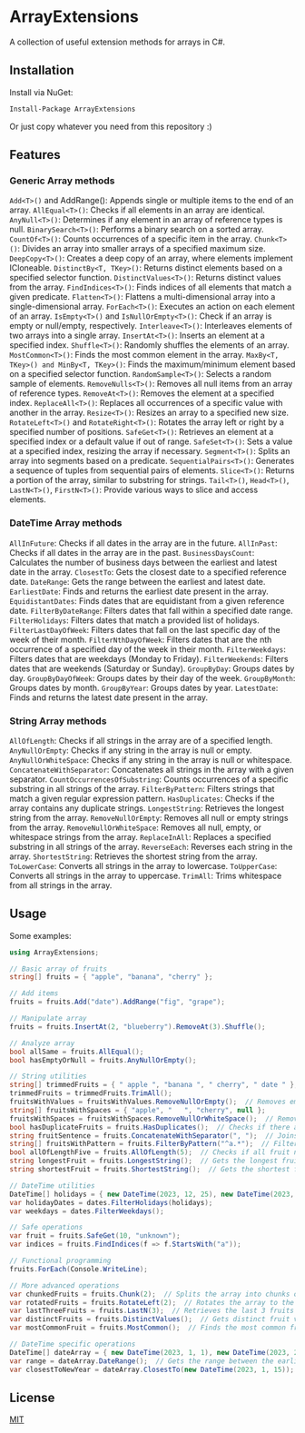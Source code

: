# ArrayExtensions

A collection of useful extension methods for arrays in C#. 

## Installation

Install via NuGet:

```bash
Install-Package ArrayExtensions
```

Or just copy whatever you need from this repository :) 

## Features

### Generic Array methods

`Add<T>()` and AddRange<T>(): Appends single or multiple items to the end of an array.
`AllEqual<T>()`: Checks if all elements in an array are identical.
`AnyNull<T>()`: Determines if any element in an array of reference types is null.
`BinarySearch<T>()`: Performs a binary search on a sorted array.
`CountOf<T>()`: Counts occurrences of a specific item in the array.
`Chunk<T>()`: Divides an array into smaller arrays of a specified maximum size.
`DeepCopy<T>()`: Creates a deep copy of an array, where elements implement ICloneable.
`DistinctBy<T, TKey>()`: Returns distinct elements based on a specified selector function.
`DistinctValues<T>()`: Returns distinct values from the array.
`FindIndices<T>()`: Finds indices of all elements that match a given predicate.
`Flatten<T>()`: Flattens a multi-dimensional array into a single-dimensional array.
`ForEach<T>()`: Executes an action on each element of an array.
`IsEmpty<T>()` and `IsNullOrEmpty<T>()`: Check if an array is empty or null/empty, respectively.
`Interleave<T>()`: Interleaves elements of two arrays into a single array.
`InsertAt<T>()`: Inserts an element at a specified index.
`Shuffle<T>()`: Randomly shuffles the elements of an array.
`MostCommon<T>()`: Finds the most common element in the array.
`MaxBy<T, TKey>() and MinBy<T, TKey>()`: Finds the maximum/minimum element based on a specified selector function.
`RandomSample<T>()`: Selects a random sample of elements.
`RemoveNulls<T>()`: Removes all null items from an array of reference types.
`RemoveAt<T>()`: Removes the element at a specified index.
`ReplaceAll<T>()`: Replaces all occurrences of a specific value with another in the array.
`Resize<T>()`: Resizes an array to a specified new size.
`RotateLeft<T>()` and `RotateRight<T>()`: Rotates the array left or right by a specified number of positions.
`SafeGet<T>()`: Retrieves an element at a specified index or a default value if out of range.
`SafeSet<T>()`: Sets a value at a specified index, resizing the array if necessary.
`Segment<T>()`: Splits an array into segments based on a predicate.
`SequentialPairs<T>()`: Generates a sequence of tuples from sequential pairs of elements.
`Slice<T>()`: Returns a portion of the array, similar to substring for strings.
`Tail<T>()`, `Head<T>()`, `LastN<T>()`, `FirstN<T>()`: Provide various ways to slice and access elements.

### DateTime Array methods

`AllInFuture`: Checks if all dates in the array are in the future.
`AllInPast`: Checks if all dates in the array are in the past.
`BusinessDaysCount`: Calculates the number of business days between the earliest and latest date in the array.
`ClosestTo`: Gets the closest date to a specified reference date.
`DateRange`: Gets the range between the earliest and latest date.
`EarliestDate`: Finds and returns the earliest date present in the array.
`EquidistantDates`: Finds dates that are equidistant from a given reference date.
`FilterByDateRange`: Filters dates that fall within a specified date range.
`FilterHolidays`: Filters dates that match a provided list of holidays.
`FilterLastDayOfWeek`: Filters dates that fall on the last specific day of the week of their month.
`FilterNthDayOfWeek`: Filters dates that are the nth occurrence of a specified day of the week in their month.
`FilterWeekdays`: Filters dates that are weekdays (Monday to Friday).
`FilterWeekends`: Filters dates that are weekends (Saturday or Sunday).
`GroupByDay`: Groups dates by day.
`GroupByDayOfWeek`: Groups dates by their day of the week.
`GroupByMonth`: Groups dates by month.
`GroupByYear`: Groups dates by year.
`LatestDate`: Finds and returns the latest date present in the array.

### String Array methods

`AllOfLength`: Checks if all strings in the array are of a specified length.
`AnyNullOrEmpty`: Checks if any string in the array is null or empty.
`AnyNullOrWhiteSpace`: Checks if any string in the array is null or whitespace.
`ConcatenateWithSeparator`: Concatenates all strings in the array with a given separator.
`CountOccurrencesOfSubstring`: Counts occurrences of a specific substring in all strings of the array.
`FilterByPattern`: Filters strings that match a given regular expression pattern.
`HasDuplicates`: Checks if the array contains any duplicate strings.
`LongestString`: Retrieves the longest string from the array.
`RemoveNullOrEmpty`: Removes all null or empty strings from the array.
`RemoveNullOrWhiteSpace`: Removes all null, empty, or whitespace strings from the array.
`ReplaceInAll`: Replaces a specified substring in all strings of the array.
`ReverseEach`: Reverses each string in the array.
`ShortestString`: Retrieves the shortest string from the array.
`ToLowerCase`: Converts all strings in the array to lowercase.
`ToUpperCase`: Converts all strings in the array to uppercase.
`TrimAll`: Trims whitespace from all strings in the array.

## Usage

Some examples:

```csharp
using ArrayExtensions;

// Basic array of fruits
string[] fruits = { "apple", "banana", "cherry" };

// Add items
fruits = fruits.Add("date").AddRange("fig", "grape");

// Manipulate array
fruits = fruits.InsertAt(2, "blueberry").RemoveAt(3).Shuffle();

// Analyze array
bool allSame = fruits.AllEqual();
bool hasEmptyOrNull = fruits.AnyNullOrEmpty();

// String utilities
string[] trimmedFruits = { " apple ", "banana ", " cherry", " date " };
trimmedFruits = trimmedFruits.TrimAll();
fruitsWithValues = fruitsWithValues.RemoveNullOrEmpty();  // Removes empty and null values, resulting in { "apple", "cherry" }
string[] fruitsWithSpaces = { "apple", "   ", "cherry", null };
fruitsWithSpaces = fruitsWithSpaces.RemoveNullOrWhiteSpace();  // Removes whitespace-only and null values, resulting in { "apple", "cherry" }
bool hasDuplicateFruits = fruits.HasDuplicates();  // Checks if there are any duplicate fruit names
string fruitSentence = fruits.ConcatenateWithSeparator(", ");  // Joins all fruit names with a comma separator
string[] fruitsWithPattern = fruits.FilterByPattern("^a.*");  // Filters fruits that start with the letter 'a'
bool allOfLengthFive = fruits.AllOfLength(5);  // Checks if all fruit names have a length of 5
string longestFruit = fruits.LongestString();  // Gets the longest fruit name
string shortestFruit = fruits.ShortestString();  // Gets the shortest fruit name

// DateTime utilities
DateTime[] holidays = { new DateTime(2023, 12, 25), new DateTime(2023, 1, 1) };
var holidayDates = dates.FilterHolidays(holidays);
var weekdays = dates.FilterWeekdays();

// Safe operations
var fruit = fruits.SafeGet(10, "unknown");
var indices = fruits.FindIndices(f => f.StartsWith("a"));

// Functional programming
fruits.ForEach(Console.WriteLine);

// More advanced operations
var chunkedFruits = fruits.Chunk(2);  // Splits the array into chunks of 2
var rotatedFruits = fruits.RotateLeft(2);  // Rotates the array to the left by 2 positions
var lastThreeFruits = fruits.LastN(3);  // Retrieves the last 3 fruits
var distinctFruits = fruits.DistinctValues();  // Gets distinct fruit values
var mostCommonFruit = fruits.MostCommon();  // Finds the most common fruit

// DateTime specific operations
DateTime[] dateArray = { new DateTime(2023, 1, 1), new DateTime(2023, 2, 14), new DateTime(2023, 12, 25) };
var range = dateArray.DateRange();  // Gets the range between the earliest and latest date
var closestToNewYear = dateArray.ClosestTo(new DateTime(2023, 1, 15));  // Finds the date closest to Jan 15, 2023
```

## License

[MIT](https://opensource.org/licenses/MIT)
